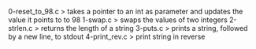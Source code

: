 0-reset_to_98.c >  takes a pointer to an int as parameter and updates the value it points to to 98
1-swap.c > swaps the values of two integers
2-strlen.c > returns the length of a string
3-puts.c > prints a string, followed by a new line, to stdout
4-print_rev.c > print string in reverse

